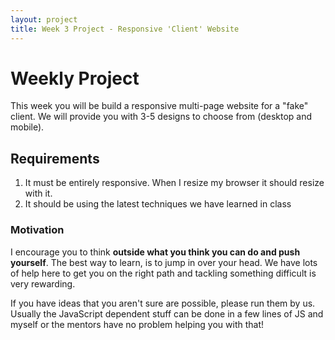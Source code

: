 ```yaml
---
layout: project
title: Week 3 Project - Responsive 'Client' Website
---
```


# Weekly Project

This week you will be build a responsive multi-page website for a "fake" client. We will provide you with 3-5 designs to choose from (desktop and mobile).

## Requirements

1. It must be entirely responsive. When I resize my browser it should resize with it.
2. It should be using the latest techniques we have learned in class


### Motivation
I encourage you to think **outside what you think you can do and push yourself**. The best way to learn, is to jump in over your head. We have lots of help here to get you on the right path and tackling something difficult is very rewarding.

If you have ideas that you aren't sure are possible, please run them by us. Usually the JavaScript dependent stuff can be done in a few lines of JS and myself or the mentors have no problem helping you with that!
